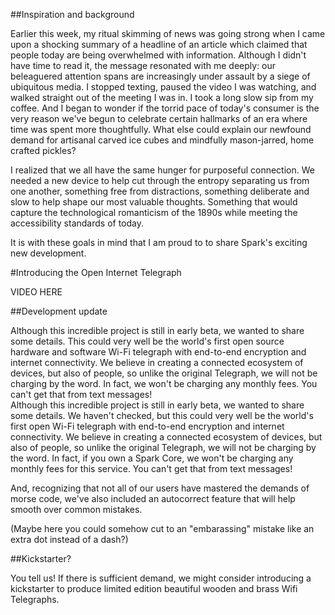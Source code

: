 
##Inspiration and background

Earlier this week, my ritual skimming of news was going strong when I came upon a shocking summary of a headline of an article which claimed that people today are being overwhelmed with information. Although I didn't have time to read it, the message resonated with me deeply: our beleaguered attention spans are increasingly under assault by a siege of ubiquitous media.  I stopped texting, paused the video I was watching, and walked straight out of the meeting I was in. I took a long slow sip from my coffee. And I began to wonder if the torrid pace of today's consumer is the very reason we've begun to celebrate certain hallmarks of an era where time was spent more thoughtfully.  What else could explain our newfound demand for artisanal carved ice cubes and mindfully mason-jarred, home crafted pickles? 

I realized that we all have the same hunger for purposeful connection. We needed a new device to help cut through the entropy separating us from one another, something free from distractions, something deliberate and slow to help shape our most valuable thoughts.  Something that would capture the technological romanticism of the 1890s while meeting the accessibility standards of today.  

It is with these goals in mind that I am proud to to share Spark's exciting new development.


#Introducing the Open Internet Telegraph

  VIDEO HERE


##Development update

Although this incredible project is still in early beta, we wanted to share some details.  This could very well be the world's first open source hardware and software Wi-Fi telegraph with end-to-end encryption and internet connectivity.  We believe in creating a connected ecosystem of devices, but also of people, so unlike the original Telegraph, we will not be charging by the word. In fact, we won't be charging any monthly fees.  You can't get that from text messages!   
Although this incredible project is still in early beta, we wanted to share some details.  We haven't checked, but this could very well be the world's first open Wi-Fi telegraph with end-to-end encryption and internet connectivity.  We believe in creating a connected ecosystem of devices, but also of people, so unlike the original Telegraph, we will not be charging by the word. In fact, if you own a Spark Core, we won't be charging any monthly fees for this service.  You can't get that from text messages!   

And, recognizing that not all of our users have mastered the demands of morse code, we've also included an autocorrect feature that will help smooth over common mistakes. 

(Maybe here you could somehow cut to an "embarassing" mistake like an extra dot instead of a dash?)


##Kickstarter?

You tell us!  If there is sufficient demand, we might consider introducing a kickstarter to produce limited edition beautiful wooden and brass Wifi Telegraphs.




